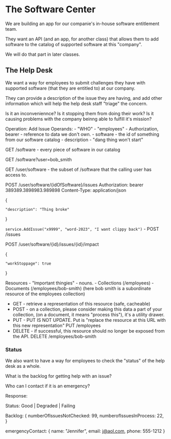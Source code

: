 # The Software Center

We are building an app for our companie's in-house software entitlement team. 

They want an API (and an app, for another class) that allows them to add software to the catalog of supported software at this "company".

We will do that part in later classes.


## The Help Desk

We want a way for employees to submit challenges they have with supported software (that they are entitled to) at our company.

They can provide a description of the issue they are having, and add other information which will help the help desk staff "triage" the concern.

Is it an inconveniennce?
Is it stopping them from doing their work?
Is it causing problems with the company beinng able to fulfill it's mission?

Operation: Add Issue
Operands:
    - "WHO" - "employees" - Authorization, bearer 
        - reference to data we don't own.
    - software - the id of something from our software catalog
    - description - "dang thing won't start"


GET /software  - every piece of software in our catalog

GET /software?user=bob_smith

GET /user/software - the subset of /software that the calling user has access to.

POST /user/software/{idOfSoftware}/issues
Authorization: bearer 389389.3898983.989898
Content-Type: application/json

{

    "description": "Thing broke"
}

`service.AddIssue("x9999", "word-2023", "I want clippy back")` - POST /issues

POST /user/software/{id}/issues/{id}/impact

{

    "workStoppage": true
}

Resources - "Important thingies" - nouns.
    - Collections (/employees)
    - Documents (/employees/bob-smith) (here bob smith is a subordinate resource of the employees collection)

- GET - retrieve a representation of this resource (safe, cacheable)
- POST - on a collection, please consider making this data a part of your collection, (on a document, it means "process this"), it's a utility drawer.
- PUT - PUT IS NOT UPDATE. Put is "replace the resource at this URL with this new representation" PUT /employees
- DELETE - if successful, this resource should no longer be exposed from the API. DELETE /employees/bob-smith


### Status

We also want to have a way for employees to check the "status" of the help desk as a whole.

What is the backlog for getting help with an issue?

Who can I contact if it is an emergency?


Response:

Status: Good | Degraded | Failing 

Backlog: {
    numberOfIssuesNotChecked: 99,
    numberofIssuesInProcess: 22,
}

emergencyContact: {
    name: "Jennifer",
    email: j@aol.com,
    phone: 555-1212
}